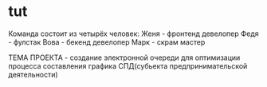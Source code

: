 # tut
Команда состоит из четырёх человек:
Женя - фронтенд девелопер
Федя - фулстак
Вова - бекенд девелопер	
Марк - скрам мастер

ТЕМА ПРОЕКТА - создание электронной очереди 
для оптимизации процесса составления графика
СПД(субьекта предпринимательской деятельности)
